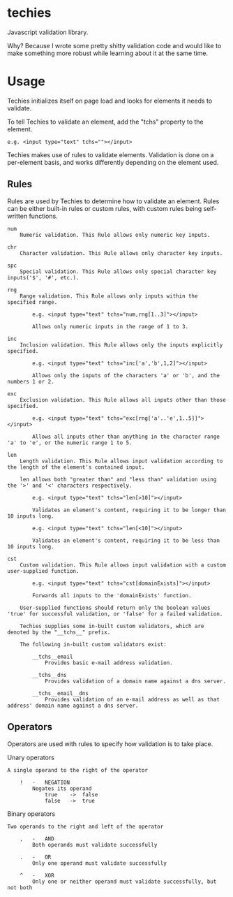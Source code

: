 techies
=======

Javascript validation library.

Why? Because I wrote some pretty shitty validation code and would like to make something more robust while learning about it at the same time.

Usage
=====

Techies initializes itself on page load and looks for elements it needs to validate.

To tell Techies to validate an element, add the "tchs" property to the element.

    e.g. <input type="text" tchs=""></input>


Techies makes use of rules to validate elements. Validation is done on a per-element basis, and works differently depending on the element used.

Rules
-----

Rules are used by Techies to determine how to validate an element. Rules can be either built-in rules or custom rules, with custom rules being self-written functions.

    num
        Numeric validation. This Rule allows only numeric key inputs.

    chr
        Character validation. This Rule allows only character key inputs.

    spc
        Special validation. This Rule allows only special character key inputs('$', '#', etc.).

    rng
        Range validation. This Rule allows only inputs within the specified range.

            e.g. <input type="text" tchs="num,rng[1..3]"></input>

            Allows only numeric inputs in the range of 1 to 3.

    inc
        Inclusion validation. This Rule allows only the inputs explicitly specified.

            e.g. <input type="text" tchs="inc['a','b',1,2]"></input>

            Allows only the inputs of the characters 'a' or 'b', and the numbers 1 or 2.

    exc
        Exclusion validation. This Rule allows all inputs other than those specified.

            e.g. <input type="text" tchs="exc[rng['a'..'e',1..5]]"></input>

            Allows all inputs other than anything in the character range 'a' to 'e', or the numeric range 1 to 5.

    len
        Length validation. This Rule allows input validation according to the length of the element's contained input.

        len allows both "greater than" and "less than" validation using the '>' and '<' characters respectively.

            e.g. <input type="text" tchs="len[>10]"></input>

            Validates an element's content, requiring it to be longer than 10 inputs long.

            e.g. <input type="text" tchs="len[<10]"></input>

            Validates an element's content, requiring it to be less than 10 inputs long.

    cst
        Custom validation. This Rule allows input validation with a custom user-supplied function.

            e.g. <input type="text" tchs="cst[domainExists]"></input>

            Forwards all inputs to the 'domainExists' function.

        User-supplied functions should return only the boolean values 'true' for successful validation, or 'false' for a failed validation.

        Techies supplies some in-built custom validators, which are denoted by the "__tchs__" prefix.

        The following in-built custom validators exist:

            __tchs__email
                Provides basic e-mail address validation.

            __tchs__dns
                Provides validation of a domain name against a dns server.

            __tchs__email__dns
                Provides validation of an e-mail address as well as that address' domain name against a dns server.

Operators
---------

Operators are used with rules to specify how validation is to take place.

Unary operators

    A single operand to the right of the operator

        !   -   NEGATION
            Negates its operand
                true    ->  false
                false   ->  true

Binary operators

    Two operands to the right and left of the operator

        ,   -   AND
            Both operands must validate successfully

        .   -   OR
            Only one operand must validate successfully

        ^   -   XOR
            Only one or neither operand must validate successfully, but not both
